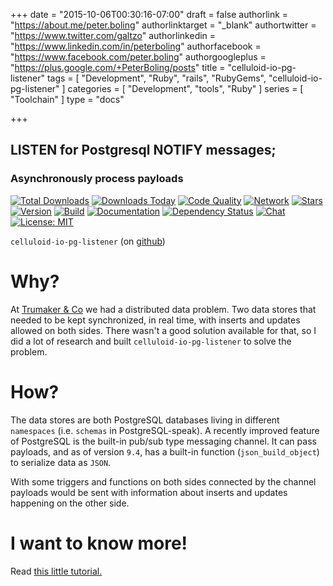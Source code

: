 +++
date = "2015-10-06T00:30:16-07:00"
draft = false
authorlink = "https://about.me/peter.boling"
authorlinktarget = "_blank"
authortwitter = "https://www.twitter.com/galtzo"
authorlinkedin = "https://www.linkedin.com/in/peterboling"
authorfacebook = "https://www.facebook.com/peter.boling"
authorgoogleplus = "https://plus.google.com/+PeterBoling/posts"
title = "celluloid-io-pg-listener"
tags = [ "Development", "Ruby", "rails", "RubyGems", "celluloid-io-pg-listener" ]
categories = [ "Development", "tools", "Ruby" ]
series = [ "Toolchain" ]
type = "docs"

+++

## LISTEN for Postgresql NOTIFY messages;

### Asynchronously process payloads

[![Total Downloads](https://img.shields.io/gem/rt/celluloid-io-pg-listener.svg)](https://github.com/pboling/celluloid-io-pg-listener)
[![Downloads Today](https://img.shields.io/gem/rd/celluloid-io-pg-listener.svg)](https://github.com/pboling/celluloid-io-pg-listener)
[![Code Quality](https://img.shields.io/codeclimate/github/pboling/celluloid-io-pg-listener.svg)](https://codeclimate.com/github/pboling/celluloid-io-pg-listener)
[![Network](https://img.shields.io/github/forks/pboling/celluloid-io-pg-listener.svg?style=social)](https://github.com/pboling/celluloid-io-pg-listener/network)
[![Stars](https://img.shields.io/github/stars/pboling/celluloid-io-pg-listener.svg?style=social)](https://github.com/pboling/celluloid-io-pg-listener/stargazers)
[![Version](https://img.shields.io/gem/v/celluloid-io-pg-listener.svg)](https://rubygems.org/gems/celluloid-io-pg-listener)
[![Build](https://img.shields.io/travis/pboling/celluloid-io-pg-listener.svg)](https://travis-ci.org/pboling/celluloid-io-pg-listener)
[![Documentation](http://inch-ci.org/github/pboling/celluloid-io-pg-listener.svg)](http://inch-ci.org/github/pboling/celluloid-io-pg-listener)
[![Dependency Status](https://gemnasium.com/pboling/celluloid-io-pg-listener.svg)](https://gemnasium.com/pboling/celluloid-io-pg-listener)
[![Chat](https://img.shields.io/gitter/room/pboling/celluloid-io-pg-listener.svg)](https://gitter.im/pboling/celluloid-io-pg-listener)
[![License: MIT](https://img.shields.io/badge/License-MIT-green.svg)](https://opensource.org/licenses/MIT)

`celluloid-io-pg-listener` (on [github](https://github.com/pboling/celluloid-io-pg-listener))

# Why?

At [Trumaker & Co](http://www.trumaker.com) we had a distributed data problem.
Two data stores that needed to be kept synchronized, in real time, with inserts and updates allowed on both sides.
There wasn't a good solution available for that, so I did a lot of research and built `celluloid-io-pg-listener` to solve the problem.

# How?

The data stores are both PostgreSQL databases living in different `namespaces` (i.e. `schemas` in PostgreSQL-speak).  A recently improved feature of PostgreSQL is the built-in pub/sub type messaging channel.  It can pass payloads, and as of version `9.4`, has a built-in function (`json_build_object`) to serialize data as `JSON`.

With some triggers and functions on both sides connected by the channel payloads would be sent with information about inserts and updates happening on the other side.

# I want to know more!

Read [this little tutorial.](/posts/introducing-celluloid-io-pg-listener/)
